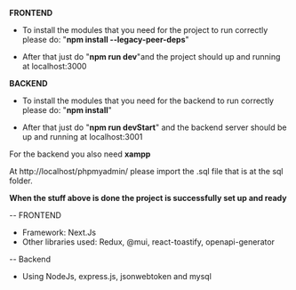 **FRONTEND**

- To install the modules that you need for the project to run correctly please do: "**npm install --legacy-peer-deps**"

- After that just do "**npm run dev**"and the project should up and running at localhost:3000

**BACKEND**

- To install the modules that you need for the backend to run correctly please do: "**npm install**"

- After that just do "**npm run devStart**" and the backend server should be up and running at localhost:3001

For the backend you also need **xampp**

At http://localhost/phpmyadmin/ please import the .sql file that is at the sql folder.

**When the stuff above is done the project is successfully set up and ready**

-- FRONTEND

- Framework: Next.Js
- Other libraries used: Redux, @mui, react-toastify, openapi-generator

-- Backend

- Using NodeJs, express.js, jsonwebtoken and mysql
